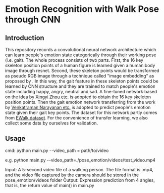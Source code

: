 # Emotion Recognition with Walk Pose through CNN

## Introduction

This repository records a convolutional neural network architecture which can learn people's emotion state categorically through their working pose (i.e. gait). The whole process consists of two parts. First, the 16 key skeleton position points of a human figure is learned given a human body image through resnet. Second, these skeleton points would be transformed as pseudo RGB image through a technique called "image embedding" as proposed by . In this way, the gait feature in these skeleton points could be learned by CNN structure and they are trained to match  people's emotion state including happy, angry, neutral and sad. A fine-tuned network based on the idea by [Xingyi Zhou etc.](https://github.com/xingyizhou/pytorch-pose-hg-3d) is adopted to obtain the 16 key skeleton position points. Then the gait emotion network transferring from the work by [Venkatraman Narayanan etc.](https://github.com/vijay4313/proxemo) is adopted to predict people's emotion state given their gait key points. The dataset for this network partly comes from [EWalk dataset](http://gamma.cs.unc.edu/GAIT/#EWalk). For the convenience of transfer learning, we also collect some data by ourselves for validation. 

## Usage

cmd: python main.py --video_path = path/to/video

e.g. python main.py --video_path=./pose_emotion/videos/test_video.mp4

Input: A 5-second video file of a walking person. The file format is .mp4, and the video file captured by the camera should be stored in the pose_emotion/videos folder
Output: Expression prediction from 4 angles, that is, the return value of main() in main.py